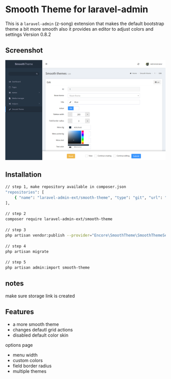 # Smooth Theme for laravel-admin

This is a `laravel-admin` (z-song) extension that makes the default bootstrap theme a bit more smooth also it provides an editor to adjust colors and settings
Version 0.8.2

## Screenshot

![](./preview.png)

## Installation

```bash
// step 1, make repository available in composer.json
"repositories": [
    { "name": "laravel-admin-ext/smooth-theme", "type": "git", "url": "https://github.com/wishbone-productions/smooth-theme" }
],

// step 2
composer require laravel-admin-ext/smooth-theme

// step 3
php artisan vendor:publish --provider="Encore\SmoothTheme\SmoothThemeServiceProvider"

// step 4
php artisan migrate

// step 5
php artisan admin:import smooth-theme
```

## notes
make sure storage link is created

## Features
- a more smooth theme
- changes defautl grid actions
- disabled default color skin

options page
- menu width
- custom colors
- field border radius
- multiple themes
